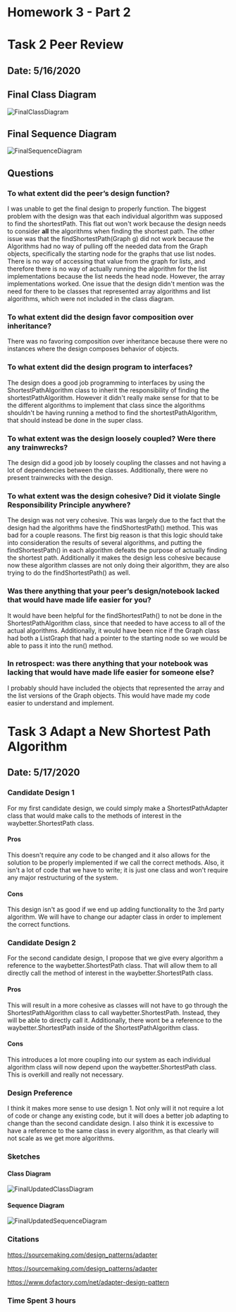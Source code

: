 # Homework 3 - Part 2

# Task 2 Peer Review

## Date: 5/16/2020

## Final Class Diagram

![FinalClassDiagram](images/FinalClassDiagram.PNG)

## Final Sequence Diagram

![FinalSequenceDiagram](images/FinalSequenceDiagram.PNG)

## Questions

### To what extent did the peer’s design function?

I was unable to get the final design to properly function. The biggest problem with the design was that each individual algorithm was supposed to find the shortestPath.
This flat out won't work because the design needs to consider **all** the algorithms when finding the shortest path. The other issue was that the findShortestPath(Graph g) did not work because the Algorithms had no way of pulling off the needed
data from the Graph objects, specifically the starting node for the graphs that use list nodes. There is no way of accessing that value from the graph for lists, and therefore
there is no way of actually running the algorithm for the list implementations because the list needs the head node. However, the array implementations worked.
One issue that the design didn't mention was the need for there to be classes that represented array algorithms and list algorithms, which were not included in the
class diagram.

### To what extent did the design favor composition over inheritance?

There was no favoring composition over inheritance because there were no instances where the design composes behavior of objects.

### To what extent did the design program to interfaces?

The design does a good job programming to interfaces by using the ShortestPathAlgorithm class to inherit the responsibility of finding the shortestPathAlgorithm.
However it didn't really make sense for that to be the different algorithms to implement that class since the algorithms shouldn't be having running a method to find
the shortestPathAlgorithm, that should instead be done in the super class.

### To what extent was the design loosely coupled? Were there any trainwrecks?

The design did a good job by loosely coupling the classes and not having a lot of dependencies between the classes. Additionally, there were no present trainwrecks
with the design.

### To what extent was the design cohesive? Did it violate Single Responsibility Principle anywhere?

The design was not very cohesive. This was largely due to the fact that the design had the algorithms have the findShortestPath() method. This was bad for
a couple reasons. The first big reason is that this logic should take into consideration the results of several algorithms, and putting the findShortestPath() in
each algorithm defeats the purpose of actually finding the shortest path. Additionally it makes the design less cohesive because now these algorithm classes are not only doing their algorithm,
they are also trying to do the findShortestPath() as well.

### Was there anything that your peer’s design/notebook lacked that would have made life easier for you?

It would have been helpful for the findShortestPath() to not be done in the ShortestPathAlgorithm class, since that needed to have access to all of the actual algorithms.
Additionally, it would have been nice if the Graph class had both a ListGraph that had a pointer to the starting node so we would be able to pass it into the run() method.

### In retrospect: was there anything that your notebook was lacking that would have made life easier for someone else?

I probably should have included the objects that represented the array and the list versions of the Graph objects. This would have made my code easier to understand
and implement.

# Task 3 Adapt a New Shortest Path Algorithm

## Date: 5/17/2020

### Candidate Design 1

For my first candidate design, we could simply make a ShortestPathAdapter class that would make calls to the methods of interest in the waybetter.ShortestPath class.

#### Pros

This doesn't require any code to be changed and it also allows for the solution to be properly implemented if we call the correct methods. Also, it isn't a lot
of code that we have to write; it is just one class and won't require any major restructuring of the system.

#### Cons

This design isn't as good if we end up adding functionality to the 3rd party algorithm. We will have to change our adapter class in order to implement the correct
functions.

### Candidate Design 2

For the second candidate design, I propose that we give every algorithm a reference to the waybetter.ShortestPath class. That will allow them to all directly
call the method of interest in the waybetter.ShortestPath class.

#### Pros

This will result in a more cohesive as classes will not have to go through the ShortestPathAlgorithm class to call waybetter.ShortestPath. Instead, they will
be able to directly call it. Additionally, there wont be a reference to the waybetter.ShortestPath inside of the ShortestPathAlgorithm class.

#### Cons

This introduces a lot more coupling into our system as each individual algorithm class will now depend upon the waybetter.ShortestPath class. This is overkill
and really not necessary.

### Design Preference

I think it makes more sense to use design 1. Not only will it not require a lot of code or change any existing code, but it will does a better job adapting to
change than the second candidate design. I also think it is excessive to have a reference to the same class in every algorithm, as that clearly will not scale as we
get more algorithms.

### Sketches

#### Class Diagram

![FinalUpdatedClassDiagram](images/FinalUpdatedClassDiagram.PNG)

#### Sequence Diagram

![FinalUpdatedSequenceDiagram](images/FinalUpdatedSequenceDiagram.PNG)

### Citations

https://sourcemaking.com/design_patterns/adapter

https://sourcemaking.com/design_patterns/adapter

https://www.dofactory.com/net/adapter-design-pattern

### Time Spent 3 hours
